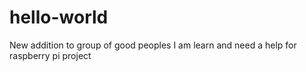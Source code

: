 # hello-world
New addition to group of good peoples
I am learn and need a help for raspberry pi project 
